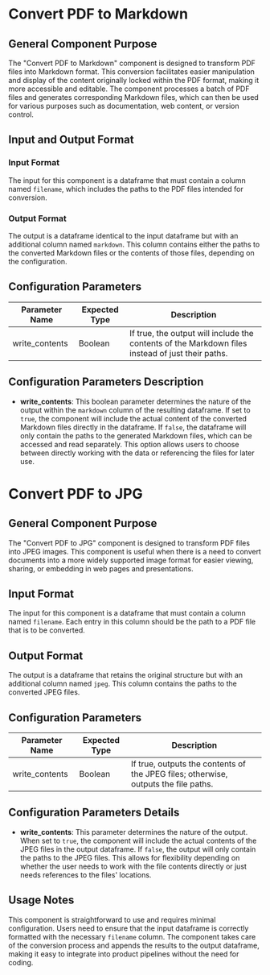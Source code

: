 # Convert PDF to Markdown

## General Component Purpose

The "Convert PDF to Markdown" component is designed to transform PDF files into Markdown format. This conversion facilitates easier manipulation and display of the content originally locked within the PDF format, making it more accessible and editable. The component processes a batch of PDF files and generates corresponding Markdown files, which can then be used for various purposes such as documentation, web content, or version control.

## Input and Output Format

### Input Format

The input for this component is a dataframe that must contain a column named `filename`, which includes the paths to the PDF files intended for conversion.

### Output Format

The output is a dataframe identical to the input dataframe but with an additional column named `markdown`. This column contains either the paths to the converted Markdown files or the contents of those files, depending on the configuration.

## Configuration Parameters

| Parameter Name  | Expected Type | Description                                                  |
|-----------------|---------------|--------------------------------------------------------------|
| write_contents  | Boolean       | If true, the output will include the contents of the Markdown files instead of just their paths. |

## Configuration Parameters Description

- **write_contents**: This boolean parameter determines the nature of the output within the `markdown` column of the resulting dataframe. If set to `true`, the component will include the actual content of the converted Markdown files directly in the dataframe. If `false`, the dataframe will only contain the paths to the generated Markdown files, which can be accessed and read separately. This option allows users to choose between directly working with the data or referencing the files for later use.

# Convert PDF to JPG

## General Component Purpose
The "Convert PDF to JPG" component is designed to transform PDF files into JPEG images. This component is useful when there is a need to convert documents into a more widely supported image format for easier viewing, sharing, or embedding in web pages and presentations.

## Input Format
The input for this component is a dataframe that must contain a column named `filename`. Each entry in this column should be the path to a PDF file that is to be converted.

## Output Format
The output is a dataframe that retains the original structure but with an additional column named `jpeg`. This column contains the paths to the converted JPEG files.

## Configuration Parameters

| Parameter Name  | Expected Type | Description                                      |
|-----------------|---------------|--------------------------------------------------|
| write_contents  | Boolean       | If true, outputs the contents of the JPEG files; otherwise, outputs the file paths. |

## Configuration Parameters Details

- **write_contents**: This parameter determines the nature of the output. When set to `true`, the component will include the actual contents of the JPEG files in the output dataframe. If `false`, the output will only contain the paths to the JPEG files. This allows for flexibility depending on whether the user needs to work with the file contents directly or just needs references to the files' locations.

## Usage Notes
This component is straightforward to use and requires minimal configuration. Users need to ensure that the input dataframe is correctly formatted with the necessary `filename` column. The component takes care of the conversion process and appends the results to the output dataframe, making it easy to integrate into product pipelines without the need for coding.

